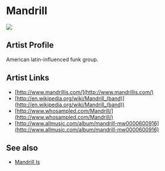 # Mandrill

![](../../asssets/artists/Mandrill.png)

## Artist Profile

American latin-influenced funk group.

## Artist Links

- [http://www.mandrillis.com/](http://www.mandrillis.com/)
- [http://en.wikipedia.org/wiki/Mandrill_(band)](http://en.wikipedia.org/wiki/Mandrill_(band))
- [http://www.whosampled.com/Mandrill/](http://www.whosampled.com/Mandrill/)
- [http://www.allmusic.com/album/mandrill-mw0000600916](http://www.allmusic.com/album/mandrill-mw0000600916)


## See also

- [Mandrill Is](Mandrill-Mandrill_Is.md)
